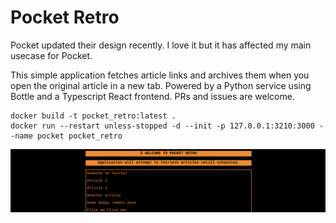 # Pocket Retro

Pocket updated their design recently. I love it but it has affected my main usecase for Pocket.

This simple application fetches article links and archives them when you open the original article in a new tab.
Powered by a Python service using Bottle and a Typescript React frontend. PRs and issues are welcome.

```shell
docker build -t pocket_retro:latest .
docker run --restart unless-stopped -d --init -p 127.0.0.1:3210:3000 --name pocket pocket_retro
```

![alt text](docs/preview.png "Sick frontend..")

